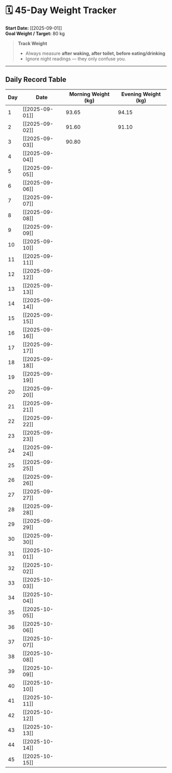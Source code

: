 # 🗓 45-Day Weight Tracker

**Start Date:** [[2025-09-01]]  
**Goal Weight / Target:** 80 kg  

> **Track Weight**
> - Always measure **after waking, after toilet, before eating/drinking**    
> - Ignore night readings — they only confuse you.

---

## Daily Record Table

| Day | Date           | Morning Weight (kg) | Evening Weight (kg) |
|-----|----------------|---------------------|---------------------|
| 1   | [[2025-09-01]] |       93.65         |      94.15          |                 
| 2   | [[2025-09-02]] |       91.60         |      91.10          |                
| 3   | [[2025-09-03]] |       90.80         |                     |                
| 4   | [[2025-09-04]] |                   |                   |               
| 5   | [[2025-09-05]] |                   |                   |                
| 6   | [[2025-09-06]] |                   |                   |                
| 7   | [[2025-09-07]] |                   |                   |                 
| 8   | [[2025-09-08]] |                   |                   |                
| 9   | [[2025-09-09]] |                   |                   |               
| 10  | [[2025-09-10]] |                   |                   |                
| 11  | [[2025-09-11]] |                   |                   |                
| 12  | [[2025-09-12]] |                   |                   |               
| 13  | [[2025-09-13]] |                   |                   |          
| 14  | [[2025-09-14]] |                   |                   |              
| 15  | [[2025-09-15]] |                   |                   |               
| 16  | [[2025-09-16]] |                   |                   |               
| 17  | [[2025-09-17]] |                   |                   |             
| 18  | [[2025-09-18]] |                   |                   |                 
| 19  | [[2025-09-19]] |                   |                   |                 
| 20  | [[2025-09-20]] |                   |                   |                 
| 21  | [[2025-09-21]] |                   |                   |                
| 22  | [[2025-09-22]] |                   |                   |                
| 23  | [[2025-09-23]] |                   |                   |                 
| 24  | [[2025-09-24]] |                   |                   |                
| 25  | [[2025-09-25]] |                   |                   |               
| 26  | [[2025-09-26]] |                   |                   |                
| 27  | [[2025-09-27]] |                   |                   |                
| 28  | [[2025-09-28]] |                   |                   |                
| 29  | [[2025-09-29]] |                   |                   |               
| 30  | [[2025-09-30]] |                   |                   |             
| 31  | [[2025-10-01]] |                   |                   |                
| 32  | [[2025-10-02]] |                   |                   |            
| 33  | [[2025-10-03]] |                   |                   |               
| 34  | [[2025-10-04]] |                   |                   |               
| 35  | [[2025-10-05]] |                   |                   |               
| 36  | [[2025-10-06]] |                   |                   |                
| 37  | [[2025-10-07]] |                   |                   |               
| 38  | [[2025-10-08]] |                   |                   |                
| 39  | [[2025-10-09]] |                   |                   |              
| 40  | [[2025-10-10]] |                   |                   |               
| 41  | [[2025-10-11]] |                   |                   |             
| 42  | [[2025-10-12]] |                   |                   |               
| 43  | [[2025-10-13]] |                   |                   |
| 44  | [[2025-10-14]] |                   |                   |            
| 45  | [[2025-10-15]] |                   |                   |               
